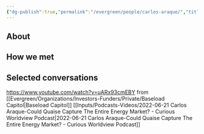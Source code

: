 ```yaml
---
{"dg-publish":true,"permalink":"/evergreen/people/carlos-araque/","title":"CEO","tags":["c_level","people","geo_eco"]}
---
```


## About


## How we met


## Selected conversations

https://www.youtube.com/watch?v=uARx93cmEBY from [[Evergreen/Organizations/Investors-Funders/Private/Baseload Capitol\|Baseload Capitol]]
[[Inputs/Podcasts-Videos/2022-06-21 Carlos Araque-Could Quaise Capture The Entire Energy Market? - Curious Worldview Podcast\|2022-06-21 Carlos Araque-Could Quaise Capture The Entire Energy Market? - Curious Worldview Podcast]]



